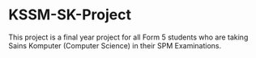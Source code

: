 # KSSM-SK-Project
This project is a final year project for all Form 5 students who are taking Sains Komputer (Computer Science) in their SPM Examinations.
